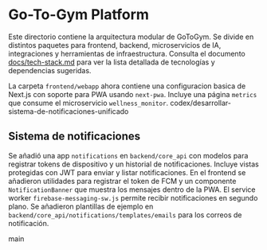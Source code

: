 # Go-To-Gym Platform

Este directorio contiene la arquitectura modular de GoToGym. Se divide en distintos paquetes para frontend, backend, microservicios de IA, integraciones y herramientas de infraestructura. Consulta el documento [docs/tech-stack.md](docs/tech-stack.md) para ver la lista detallada de tecnologías y dependencias sugeridas.

La carpeta `frontend/webapp` ahora contiene una configuracion basica de Next.js con soporte para PWA usando `next-pwa`. Incluye una página `metrics` que consume el microservicio `wellness_monitor`.
codex/desarrollar-sistema-de-notificaciones-unificado

## Sistema de notificaciones

Se añadió una app `notifications` en `backend/core_api` con modelos para registrar tokens de dispositivo y un historial de notificaciones. Incluye vistas protegidas con JWT para enviar y listar notificaciones. En el frontend se añadieron utilidades para registrar el token de FCM y un componente `NotificationBanner` que muestra los mensajes dentro de la PWA. El service worker `firebase-messaging-sw.js` permite recibir notificaciones en segundo plano.
Se añadieron plantillas de ejemplo en `backend/core_api/notifications/templates/emails` para los correos de notificación.

main
